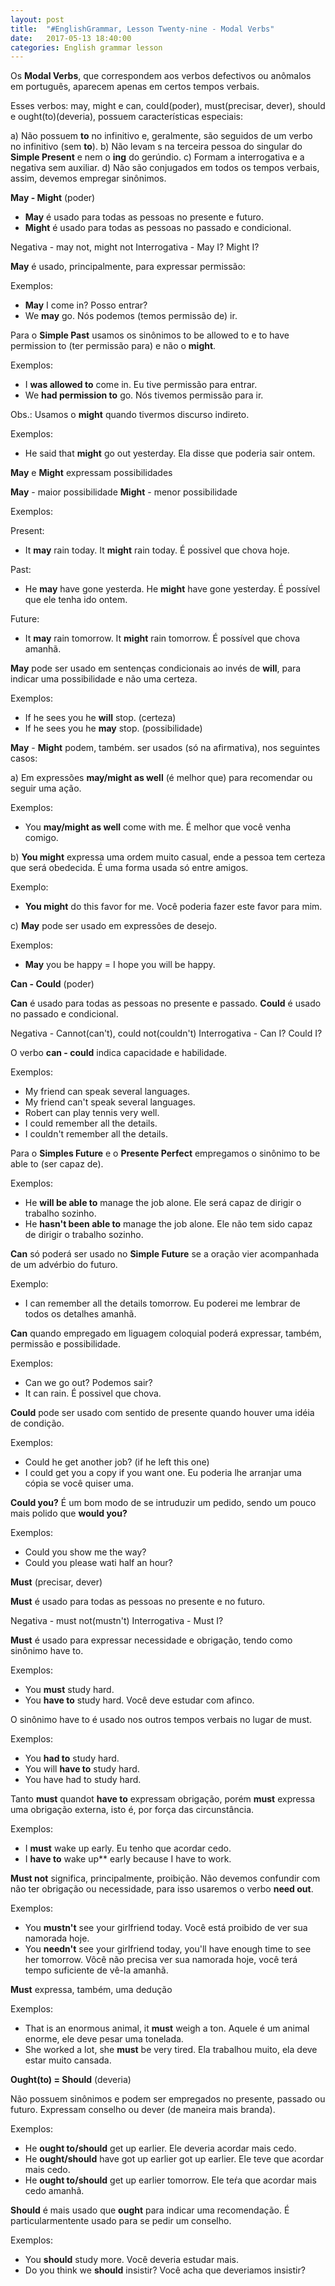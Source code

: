 ```yaml
---
layout: post
title:  "#EnglishGrammar, Lesson Twenty-nine - Modal Verbs"
date:   2017-05-13 18:40:00
categories: English grammar lesson
---
```


Os **Modal Verbs**, que correspondem aos verbos defectivos ou anômalos em português, aparecem apenas em certos tempos verbais.

Esses verbos: may, might e can, could(poder), must(precisar, dever), should e ought(to)(deveria), possuem características especiais:

 a) Não possuem **to** no infinitivo e, geralmente, são seguidos de um verbo no infinitivo (sem **to**).
 b) Não levam s na terceira pessoa do singular do **Simple Present** e nem o **ing** do gerúndio.
 c) Formam a interrogativa e a negativa sem auxiliar.
 d) Não são conjugados em todos os tempos verbais, assim, devemos empregar sinônimos.


 **May - Might** (poder)

  - **May** é usado para todas as pessoas no presente e futuro.
  - **Might** é usado para todas as pessoas no passado e condicional.

 Negativa - may not, might not
 Interrogativa - May I? Might I?

 **May** é usado, principalmente, para expressar permissão:

 Exemplos:

  - **May** I come in? Posso entrar?
  - We **may** go. Nós podemos (temos permissão de) ir.

Para o **Simple Past** usamos os sinônimos to be allowed to e to have permission to (ter permissão para) e não o **might**.

Exemplos:

 - I **was allowed to** come in. Eu tive permissão para entrar.
 - We **had permission to** go. Nós tivemos permissão para ir.

Obs.: Usamos o **might** quando tivermos discurso indireto.

Exemplos:

 - He said that **might** go out yesterday. Ela disse que poderia sair ontem.

**May** e **Might** expressam possibilidades

**May** - maior possibilidade
**Might** - menor possibilidade

Exemplos:

Present:

 - It **may** rain today. It **might** rain today.
 É possivel que chova hoje.

Past:

 - He **may** have gone yesterda. He **might** have gone yesterday.
 É possível que ele tenha ido ontem.

Future:

 - It **may** rain tomorrow. It **might** rain tomorrow.
 É possível que chova amanhã.

**May** pode ser usado em sentenças condicionais ao invés de **will**, para indicar uma possibilidade e não uma certeza.

Exemplos:

 - If he sees you he **will** stop. (certeza)
 - If he sees you he **may** stop. (possibilidade)

**May** - **Might** podem, também. ser usados (só na afirmativa), nos seguintes casos:

a) Em expressões **may/might as well** (é melhor que) para recomendar ou seguir uma ação.

Exemplos:

 - You **may/might as well** come with me. É melhor que você venha comigo.

b) **You might** expressa uma ordem muito casual, ende a pessoa tem certeza que será obedecida. É uma forma usada só entre amigos.

Exemplo:

 - **You might** do this favor for me. Você poderia fazer este favor para mim.

c) **May** pode ser usado em expressões de desejo.

Exemplos:

 - **May** you be happy = I hope you will be happy.

**Can - Could** (poder)

**Can** é usado para todas as pessoas no presente e passado.
**Could** é usado no passado e condicional.

Negativa - Cannot(can't), could not(couldn't)
Interrogativa - Can I? Could I?

O verbo **can - could** indica capacidade e habilidade.

Exemplos:

 - My friend can speak several languages.
 - My friend can't speak several languages.
 - Robert can play tennis very well.
 - I could remember all the details.
 - I couldn't remember all the details.

Para o **Simples Future** e o **Presente Perfect** empregamos o sinônimo to be able to (ser capaz de).

Exemplos:

 - He **will be able to** manage the job alone. Ele será capaz de dirigir o trabalho sozinho.
 - He **hasn't been able to** manage the job alone. Ele não tem sido capaz de dirigir o trabalho sozinho.

**Can** só poderá ser usado no **Simple Future** se a oração vier acompanhada de um advérbio do futuro.

Exemplo:

 - I can remember all the details tomorrow. Eu poderei me lembrar de todos os detalhes amanhã.

**Can** quando empregado em liguagem coloquial poderá expressar, também, permissão e possibilidade.

Exemplos:

 - Can we go out? Podemos sair?
 - It can rain. É possivel que chova.

**Could** pode ser usado com sentido de presente quando houver uma idéia de condição.

Exemplos:

- Could he get another job? (if he left this one)
- I could get you a copy if you want one. Eu poderia lhe arranjar uma cópia se você quiser uma.

**Could you?** É um bom modo de se intruduzir um pedido, sendo um pouco mais polido que **would you?**

Exemplos:

 - Could you show me the way?
 - Could you please wati half an hour?

**Must** (precisar, dever)

**Must** é usado para todas as pessoas no presente e no futuro.

Negativa - must not(mustn't)
Interrogativa - Must I?

**Must** é usado para expressar necessidade e obrigação, tendo como sinônimo have to.

Exemplos:

 - You **must** study hard. 
 - You **have to** study hard.
Você deve estudar com afinco.

O sinônimo have to é usado nos outros tempos verbais no lugar de must.

Exemplos:

 - You **had to** study hard.
 - You will **have to** study hard.
 - You have had to study hard.

Tanto **must** quandot **have to** expressam obrigação, porém **must** expressa uma obrigação externa, isto é,  por força das circunstância.

Exemplos:

 - I **must** wake up early. Eu tenho que acordar cedo.
 - I **have to** wake up** early because I have to work.

**Must not** significa, principalmente, proibição. Não devemos confundir com não ter obrigação ou necessidade, para isso usaremos o verbo **need out**.

Exemplos:

 - You **mustn't** see your girlfriend today. Você está proibido de ver sua namorada hoje.
 - You **needn't** see your girlfriend today, you'll have enough time to see her tomorrow. Vôcê não precisa ver sua namorada hoje, você terá tempo suficiente de vê-la amanhã.

**Must** expressa, também, uma dedução

Exemplos:

 - That is an enormous animal, it **must** weigh a ton. Aquele é um animal enorme, ele deve pesar uma tonelada.
 - She worked a lot, she **must** be very tired. Ela trabalhou muito, ela deve estar muito cansada.

**Ought(to) = Should** (deveria)

Não possuem sinônimos e podem ser empregados no presente, passado ou futuro. Expressam conselho ou dever (de maneira mais branda).

Exemplos:

 - He **ought to/should** get up earlier. Ele deveria acordar mais cedo.
 - He **ought/should** have got up earlier got up earlier. Ele teve que acordar mais cedo.
 - He **ought to/should** get up earlier tomorrow. Ele teŕa que acordar mais cedo amanhã.

**Should** é mais usado que **ought** para indicar uma recomendação. É particularmentente usado para se pedir um conselho.

Exemplos:

 - You **should** study more. Você deveria estudar mais.
 - Do you think we **should** insistir? Você acha que deveriamos insistir?



